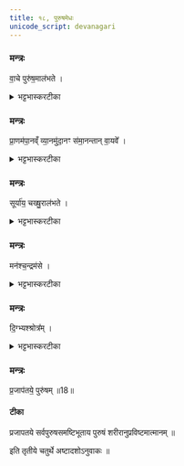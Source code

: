 ```yaml
---
title: १८, पुरुषमेधः
unicode_script: devanagari
---
```



###  मन्त्रः
वा॒चे पुरु॑ष॒माल॑भते ।

<details><summary>भट्टभास्करटीका</summary>

1वाचे पुरुषं वाचः पूरकं शरीरम् ।   
</details>

###  मन्त्रः
प्रा॒णम॑पा॒नव्ँ व्या॒नमु॑दा॒नꣳ स॑मा॒नन्तान् वा॒यवे᳚ ।     

<details><summary>भट्टभास्करटीका</summary>

प्राणादीन् तस्मिन् शरीरे स्थितान् वायुवृत्तिभेदान् ।
</details>

###  मन्त्रः
सूर्या॑य॒ चख्षु॒राल॑भते ।

<details><summary>भट्टभास्करटीका</summary>

सूर्याय चक्षुः तस्मिन्नेव शरीरे स्थितम् ।
</details>

###  मन्त्रः
मन॑श्च॒न्द्रम॑से ।

<details><summary>भट्टभास्करटीका</summary>

चन्द्रमसे मनः । मनसः प्रथमनिर्देशः सर्वप्रवृत्तिहेतुत्वेन तस्य प्राधान्यात् ।
</details>

###  मन्त्रः
दि॒ग्भ्यश्श्रोत्र᳚म् ।

<details><summary>भट्टभास्करटीका</summary>

दिग्भ्यः श्रोत्रं तत्रस्थम् ।
</details>

###  मन्त्रः
प्र॒जाप॑तये॒ पुरु॑षम् ॥18॥  

#### टीका
प्रजापतये सर्वपुरुषसमष्टिभूताय पुरुषं शरीरानुप्रविष्टमात्मानम् ॥

इति तृतीये चतुर्थे अष्टादशोऽनुवाकः ॥  
